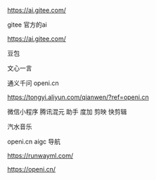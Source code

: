 https://ai.gitee.com/

gitee 官方的ai

https://ai.gitee.com/

豆包

文心一言

通义千问 openi.cn

https://tongyi.aliyun.com/qianwen/?ref=openi.cn

微信小程序 腾讯混元 助手 度加 剪映 快剪辑

汽水音乐

openi.cn aigc 导航

https://runwayml.com/

https://openi.cn/





